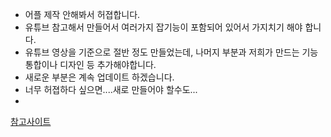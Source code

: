 - 어플 제작 안해봐서 허졉합니다.
- 유튜브 참고해서 만들어서 여러가지 잡기능이 포함되어 있어서 가지치기 해야 합니다. 
- 유튜브 영상을 기준으로 절반 정도 만들었는데, 나머지 부분과 저희가 만드는 기능 통합이나 디자인 등 추가해야합니다.
- 새로운 부분은 계속 업데이트 하겠습니다.
- 너무 허졉하다 싶으면....새로 만들어야 할수도...
- 
[참고사이트](https://www.youtube.com/watch?v=RDR22PPWY8E&list=PL4fpXNDGXCyWXY7Sb_bp9VEENEW_UsG75&index=20)
